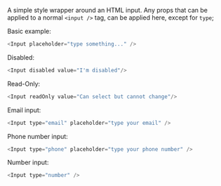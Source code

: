 A simple style wrapper around an HTML input. Any props that can be applied to a normal `<input />` tag, can be applied here, except for `type`;

Basic example:

```js
<Input placeholder="type something..." />
```

Disabled:

```js
<Input disabled value="I'm disabled"/>
```

Read-Only:

```js
<Input readOnly value="Can select but cannot change"/>
```

Email input:

```js
<Input type="email" placeholder="type your email" />
```

Phone number input:

```js
<Input type="phone" placeholder="type your phone number" />
```

 Number input:

```js
<Input type="number" />
```
